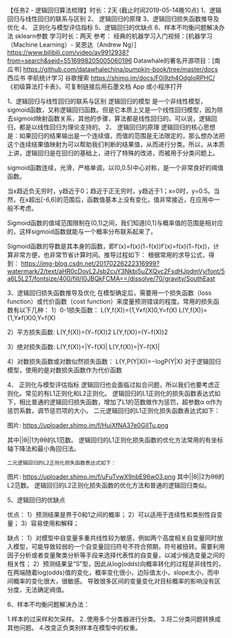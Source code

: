 【任务2 - 逻辑回归算法梳理】时长：2天 (截止时间2019-05-14晚10点)
1、逻辑回归与线性回归的联系与区别 
2、 逻辑回归的原理 
3、逻辑回归损失函数推导及优化 
4、 正则化与模型评估指标 
5、逻辑回归的优缺点 
6、样本不均衡问题解决办法
sklearn参数
学习时长：两天
参考：
经典的机器学习入门视频：[机器学习（Machine Learning）- 吴恩达（Andrew Ng）]
https://www.bilibili.com/video/av9912938?from=search&seid=5516998205005060196
Datawhale的著名开源项目：[南瓜书]
https://github.com/datawhalechina/pumpkin-book/tree/master/docs
西瓜书
李航统计学习
谷歌搜索
https://shimo.im/docs/F0i9zh4OdgIoRPHC/ 《初级算法打卡表》，可复制链接后用石墨文档 App 或小程序打开

1、逻辑回归与线性回归的联系与区别 
逻辑回归的模型 是一个非线性模型，sigmoid函数，又称逻辑回归函数。但是它本质上又是一个线性回归模型，因为除去sigmoid映射函数关系，其他的步骤，算法都是线性回归的。可以说，逻辑回归，都是以线性回归为理论支持的。
2、 逻辑回归的原理 
逻辑回归的核心思想是：如果回归的结果输出是一个连续值，而值的范围是无法限定的，那么想办法把这个连续结果值映射为可以帮助我们判断的结果值，从而进行分类。所以，从本质上讲，逻辑回归是在回归的基础上，进行了特殊的改进，而被用于分类问题上。

sigmoid函数连续，光滑，严格单调，以(0,0.5)中心对称，是一个非常良好的阈值函数。

当x趋近负无穷时，y趋近于0；趋近于正无穷时，y趋近于1；x=0时，y=0.5。当然，在x超出[-6,6]的范围后，函数值基本上没有变化，值非常接近，在应用中一般不考虑。

Sigmoid函数的值域范围限制在(0,1)之间，我们知道[0,1]与概率值的范围是相对应的，这样sigmoid函数就能与一个概率分布联系起来了。

Sigmoid函数的导数是其本身的函数，即f′(x)=f(x)(1−f(x))f′(x)=f(x)(1−f(x))，计算非常方便，也非常节省计算时间。推导过程如下： 
根据常用的求导公式，得到： 
https://img-blog.csdn.net/20170226222316999?watermark/2/text/aHR0cDovL2Jsb2cuY3Nkbi5uZXQvc2FsdHJpdmVy/font/5a6L5L2T/fontsize/400/fill/I0JBQkFCMA==/dissolve/70/gravity/SouthEast

3、逻辑回归损失函数推导及优化 
在模型确定后，需要用一个损失函数（loss function）或代价函数（cost function）来度量预测错误的程度。常用的损失函数有以下几种：
1）0-1损失函数： 
L(Y,f(X))={1,Y≠f(X)0,Y=f(X)
L(Y,f(X))={1,Y≠f(X)0,Y=f(X)

2）平方损失函数: 
L(Y,f(X))=(Y−f(X))2
L(Y,f(X))=(Y−f(X))2

3）绝对损失函数: 
L(Y,f(X))=|Y−f(X)|
L(Y,f(X))=|Y−f(X)|

4）对数损失函数或对数似然损失函数： 
L(Y,P(Y|X))=−logP(Y|X)
对于逻辑回归模型，使用的是对数损失函数作为代价函数

4、 正则化与模型评估指标 
逻辑回归也会面临过拟合问题，所以我们也要考虑正则化。常见的有L1正则化和L2正则化。
    逻辑回归的L1正则化的损失函数表达式如下，相比普通的逻辑回归损失函数，增加了L1的范数做作为惩罚，超参数α
α作为惩罚系数，调节惩罚项的大小。
    二元逻辑回归的L1正则化损失函数表达式如下：

图片: https://uploader.shimo.im/f/HuiXfNA37e0GIITu.png


其中||θ||1为θθ的L1范数。
    逻辑回归的L1正则化损失函数的优化方法常用的有坐标轴下降法和最小角回归法。
 
    二元逻辑回归的L2正则化损失函数表达式如下：
图片: https://uploader.shimo.im/f/uFuTvwX9nbE96w03.png
其中||θ||2为θθ的L2范数。
    逻辑回归的L2正则化损失函数的优化方法和普通的逻辑回归类似。

5、逻辑回归的优缺点 

优点：
1）预测结果是界于0和1之间的概率；
2）可以适用于连续性和类别性自变量；
3）容易使用和解释；

缺点：
1）对模型中自变量多重共线性较为敏感，例如两个高度相关自变量同时放入模型，可能导致较弱的一个自变量回归符号不符合预期，符号被扭转。​需要利用因子分析或者变量聚类分析等手段来选择代表性的自变量，以减少候选变量之间的相关性；
2）预测结果呈“S”型，因此从log(odds)向概率转化的过程是非线性的，在两端随着​log(odds)值的变化，概率变化很小，边际值太小，slope太小，而中间概率的变化很大，很敏感。 导致很多区间的变量变化对目标概率的影响没有区分度，无法确定阀值。
 
6、样本不均衡问题解决办法：


1.样本的过采样和欠采样。
2..使用多个分类器进行分类。
3.将二分类问题转换成其他问题。
4.改变正负类别样本在模型中的权重。

